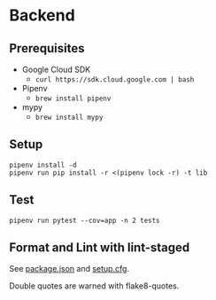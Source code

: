 # Backend

## Prerequisites

- Google Cloud SDK
    - `curl https://sdk.cloud.google.com | bash`
- Pipenv
    - `brew install pipenv`
- mypy
    - `brew install mypy`

## Setup

```
pipenv install -d
pipenv run pip install -r <(pipenv lock -r) -t lib
```

## Test

```
pipenv run pytest --cov=app -n 2 tests
```

## Format and Lint with lint-staged

See [package.json](./package.json) and [setup.cfg](./setup.cfg).

Double quotes are warned with flake8-quotes.
